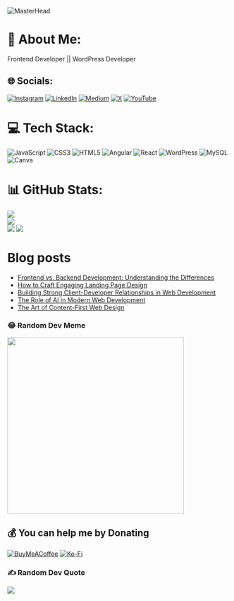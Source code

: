 ![MasterHead](https://i.pinimg.com/originals/81/17/8b/81178b47a8598f0c81c4799f2cdd4057.gif)

# 💫 About Me:
Frontend Developer || WordPress Developer


## 🌐 Socials:
[![Instagram](https://img.shields.io/badge/Instagram-%23E4405F.svg?logo=Instagram&logoColor=white)](https://instagram.com/FlamesInTech) [![LinkedIn](https://img.shields.io/badge/LinkedIn-%230077B5.svg?logo=linkedin&logoColor=white)](https://linkedin.com/in/shalomadoyi) [![Medium](https://img.shields.io/badge/Medium-12100E?logo=medium&logoColor=white)](https://medium.com/@flamesintech) [![X](https://img.shields.io/badge/X-black.svg?logo=X&logoColor=white)](https://x.com/flamesintech) [![YouTube](https://img.shields.io/badge/YouTube-%23FF0000.svg?logo=YouTube&logoColor=white)](https://youtube.com/@flamesintech) 

# 💻 Tech Stack:
![JavaScript](https://img.shields.io/badge/javascript-%23323330.svg?style=flat&logo=javascript&logoColor=%23F7DF1E) ![CSS3](https://img.shields.io/badge/css3-%231572B6.svg?style=flat&logo=css3&logoColor=white) ![HTML5](https://img.shields.io/badge/html5-%23E34F26.svg?style=flat&logo=html5&logoColor=white) ![Angular](https://img.shields.io/badge/angular-%23DD0031.svg?style=flat&logo=angular&logoColor=white) ![React](https://img.shields.io/badge/react-%2320232a.svg?style=flat&logo=react&logoColor=%2361DAFB) ![WordPress](https://img.shields.io/badge/WordPress-%23117AC9.svg?style=flat&logo=WordPress&logoColor=white) ![MySQL](https://img.shields.io/badge/mysql-%2300000f.svg?style=flat&logo=mysql&logoColor=white) ![Canva](https://img.shields.io/badge/Canva-%2300C4CC.svg?style=flat&logo=Canva&logoColor=white)

# 📊 GitHub Stats:

![](https://github-readme-stats.vercel.app/api?username=flamesintech&theme=blue-green&hide_border=false&include_all_commits=true&count_private=false)<br/>
![](https://github-readme-streak-stats.herokuapp.com/?user=flamesintech&theme=blue-green&hide_border=false)<br/>
![](https://github-readme-stats.vercel.app/api/top-langs/?username=flamesintech&theme=blue-green&hide_border=false&include_all_commits=true&count_private=false&layout=compact)
[![](https://visitcount.itsvg.in/api?id=flamesintech&icon=0&color=0)](https://visitcount.itsvg.in)


# Blog posts
<!-- BLOG-POST-LIST:START -->
- [Frontend vs. Backend Development: Understanding the Differences](https://flamesintech.medium.com/frontend-vs-backend-development-understanding-the-differences-9efd0cbc5656?source=rss-3ceed1cd7dea------2)
- [How to Craft Engaging Landing Page Design](https://flamesintech.medium.com/how-to-craft-engaging-landing-page-design-8247a4d8a605?source=rss-3ceed1cd7dea------2)
- [Building Strong Client-Developer Relationships in Web Development](https://flamesintech.medium.com/building-strong-client-developer-relationships-in-web-development-b3b44b74f2b6?source=rss-3ceed1cd7dea------2)
- [The Role of AI in Modern Web Development](https://flamesintech.medium.com/the-role-of-ai-in-modern-web-development-0c298e0abcaf?source=rss-3ceed1cd7dea------2)
- [The Art of Content-First Web Design](https://flamesintech.medium.com/the-art-of-content-first-web-design-2bc994089b6a?source=rss-3ceed1cd7dea------2)
<!-- BLOG-POST-LIST:END -->

### 😂 Random Dev Meme
<img src='https://randommeme-five.vercel.app/' style="height: 400px;"/>


## 💰 You can help me by Donating
  [![BuyMeACoffee](https://img.shields.io/badge/Buy%20Me%20a%20Coffee-ffdd00?style=for-the-badge&logo=buy-me-a-coffee&logoColor=black)](https://buymeacoffee.com/flameintech) [![Ko-Fi](https://img.shields.io/badge/Ko--fi-F16061?style=for-the-badge&logo=ko-fi&logoColor=white)](https://ko-fi.com/flamesintech) 

### ✍️ Random Dev Quote
![](https://quotes-github-readme.vercel.app/api?type=horizontal&theme=radical)
